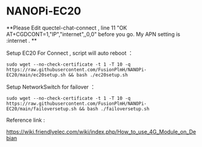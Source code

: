 # NANOPi-EC20

**Please Edit quectel-chat-connect , line 11 "OK AT+CGDCONT=1,"IP","internet",,0,0"  before you go. My APN setting is :internet . **

Setup EC20 For Connect , script will auto reboot ：</br>
```
sudo wget --no-check-certificate -t 1 -T 10 -q https://raw.githubusercontent.com/FusionPlmH/NANOPi-EC20/main/ec20setup.sh && bash ./ec20setup.sh
```

Setup NetworkSwitch for failover ：</br>
```
sudo wget --no-check-certificate -t 1 -T 10 -q https://raw.githubusercontent.com/FusionPlmH/NANOPi-EC20/main/failoversetup.sh && bash ./failoversetup.sh
```

Reference link :

https://wiki.friendlyelec.com/wiki/index.php/How_to_use_4G_Module_on_Debian
